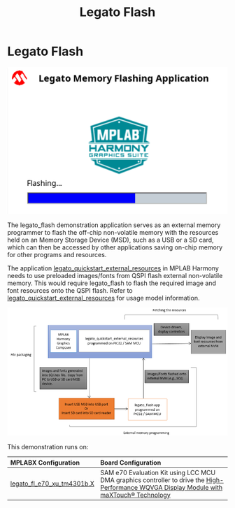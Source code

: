 ﻿---
parent: Example Applications
title: Legato Flash
nav_order: 4
---

# Legato Flash

![](./../../docs/html/legato_flash_run3.png)

The legato_flash demonstration application serves as an external memory programmer to flash the off-chip non-volatile memory with the resources held on an Memory Storage Device (MSD), such as a USB or a SD card, which can then be accessed by other applications saving on-chip memory for other programs and resources.

The application [legato_quickstart_external_resources](../legato_quickstart_ext_res/readme.md) in MPLAB Harmony needs to use preloaded images/fonts from QSPI flash external non-volatile memory. This would require legato_flash to flash the required image and font resources onto the QSPI flash. Refer to [legato_quickstart_external_resources](../legato_quickstart_ext_res/readme.md) for usage model information.

![](./../../docs/html/external_resources_flash_reader_diagram.png)

This demonstration runs on:

|MPLABX Configuration|Board Configuration|
|:-------------------|:------------------|
|[legato_fl_e70_xu_tm4301b.X](./firmware/legato_fl_e70_xu_tm4301b.X/readme.md)|SAM e70 Evaluation Kit using LCC MCU DMA graphics controller to drive the [High-Performance WQVGA Display Module with maXTouch® Technology](https://www.microchip.com/DevelopmentTools/ProductDetails/PartNO/AC320005-4)|


 
